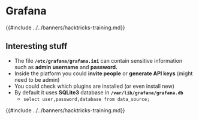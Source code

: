 # Grafana

{{#include ../../banners/hacktricks-training.md}}

## Interesting stuff

- The file **`/etc/grafana/grafana.ini`** can contain sensitive information such as **admin** **username** and **password.**
- Inside the platform you could **invite people** or **generate API keys** (might need to be admin)
- You could check which plugins are installed (or even install new)
- By default it uses **SQLite3** database in **`/var/lib/grafana/grafana.db`**
  - `select user,password,database from data_source;`

{{#include ../../banners/hacktricks-training.md}}

